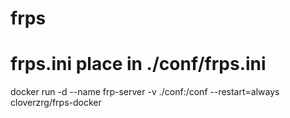 # frps

# frps.ini place in ./conf/frps.ini
docker run -d --name frp-server -v ./conf:/conf --restart=always cloverzrg/frps-docker
